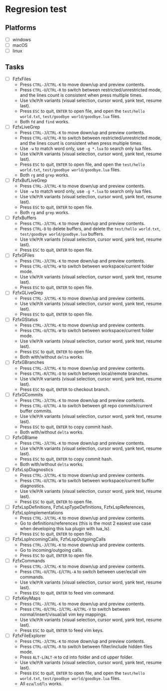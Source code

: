 # Regresion test

## Platforms

- [ ] windows
- [ ] macOS
- [ ] linux

## Tasks

- [ ] FzfxFiles
  - Press `CTRL-J`/`CTRL-K` to move down/up and preview contents.
  - Press `CTRL-U`/`CTRL-R` to switch between restricted/unrestricted mode, and the lines count is consistent when press multiple times.
  - Use `V`/`W`/`P`/`R` variants (visual selection, cursor word, yank text, resume last).
  - Press `ESC` to quit, `ENTER` to open file, and open the `test/hello world.txt`, `test/goodbye world/goodbye.lua` files.
  - Both `fd` and `find` works.
- [ ] FzfxLiveGrep
  - Press `CTRL-J`/`CTRL-K` to move down/up and preview contents.
  - Press `CTRL-U`/`CTRL-R` to switch between restricted/unrestricted mode, and the lines count is consistent when press multiple times.
  - Use `-w` to match word only, use `-g *.lua` to search only lua files.
  - Use `V`/`W`/`P`/`R` variants (visual selection, cursor word, yank text, resume last).
  - Press `ESC` to quit, `ENTER` to open file, and open the `test/hello world.txt`, `test/goodbye world/goodbye.lua` files.
  - Both `rg` and `grep` works.
- [ ] FzfxBufLiveGrep
  - Press `CTRL-J`/`CTRL-K` to move down/up and preview contents.
  - Use `-w` to match word only, use `-g *.lua` to search only lua files.
  - Use `V`/`W`/`P`/`R` variants (visual selection, cursor word, yank text, resume last).
  - Press `ESC` to quit, `ENTER` to open file.
  - Both `rg` and `grep` works.
- [ ] FzfxBuffers
  - Press `CTRL-J`/`CTRL-K` to move down/up and preview contents.
  - Press `CTRL-D` to delete buffers, and delete the `test/hello world.txt`, `test/goodbye world/goodbye.lua` buffers.
  - Use `V`/`W`/`P`/`R` variants (visual selection, cursor word, yank text, resume last).
  - Press `ESC` to quit, `ENTER` to open file.
- [ ] FzfxGFiles
  - Press `CTRL-J`/`CTRL-K` to move down/up and preview contents.
  - Press `CTRL-U`/`CTRL-W` to switch between workspace/current folder mode.
  - Use `V`/`W`/`P`/`R` variants (visual selection, cursor word, yank text, resume last).
  - Press `ESC` to quit, `ENTER` to open file.
- [ ] FzfxGLiveGrep
  - Press `CTRL-J`/`CTRL-K` to move down/up and preview contents.
  - Use `V`/`W`/`P`/`R` variants (visual selection, cursor word, yank text, resume last).
  - Press `ESC` to quit, `ENTER` to open file.
- [ ] FzfxGStatus
  - Press `CTRL-J`/`CTRL-K` to move down/up and preview contents.
  - Press `CTRL-U`/`CTRL-W` to switch between workspace/current folder mode.
  - Use `V`/`W`/`P`/`R` variants (visual selection, cursor word, yank text, resume last).
  - Press `ESC` to quit, `ENTER` to open file.
  - Both with/without `delta` works.
- [ ] FzfxGBranches
  - Press `CTRL-J`/`CTRL-K` to move down/up and preview contents.
  - Press `CTRL-R`/`CTRL-O` to switch between local/remote branches.
  - Use `V`/`W`/`P`/`R` variants (visual selection, cursor word, yank text, resume last).
  - Press `ESC` to quit, `ENTER` to checkout branch.
- [ ] FzfxGCommits
  - Press `CTRL-J`/`CTRL-K` to move down/up and preview contents.
  - Press `CTRL-U`/`CTRL-A` to switch between git repo commits/current buffer commits.
  - Use `V`/`W`/`P`/`R` variants (visual selection, cursor word, yank text, resume last).
  - Press `ESC` to quit, `ENTER` to copy commit hash.
  - Both with/without `delta` works.
- [ ] FzfxGBlame
  - Press `CTRL-J`/`CTRL-K` to move down/up and preview contents.
  - Use `V`/`W`/`P`/`R` variants (visual selection, cursor word, yank text, resume last).
  - Press `ESC` to quit, `ENTER` to copy commit hash.
  - Both with/without `delta` works.
- [ ] FzfxLspDiagnostics
  - Press `CTRL-J`/`CTRL-K` to move down/up and preview contents.
  - Press `CTRL-U`/`CTRL-W` to switch between workspace/current buffer diagnostics.
  - Use `V`/`W`/`P`/`R` variants (visual selection, cursor word, yank text, resume last).
  - Press `ESC` to quit, `ENTER` to open file.
- [ ] FzfxLspDefinitions, FzfxLspTypeDefinitions, FzfxLspReferences, FzfxLspImplementations
  - Press `CTRL-J`/`CTRL-K` to move down/up and preview contents.
  - Go to definitions/references (this is the most 2 easiest use case when developing this lua plugin with lua_ls).
  - Press `ESC` to quit, `ENTER` to open file.
- [ ] FzfxLspIncomingCalls, FzfxLspOutgoingCalls
  - Press `CTRL-J`/`CTRL-K` to move down/up and preview contents.
  - Go to incoming/outgoing calls.
  - Press `ESC` to quit, `ENTER` to open file.
- [ ] FzfxCommands
  - Press `CTRL-J`/`CTRL-K` to move down/up and preview contents.
  - Press `CTRL-U`/`CTRL-E`/`CTRL-A` to switch between user/ex/all vim commands.
  - Use `V`/`W`/`P`/`R` variants (visual selection, cursor word, yank text, resume last).
  - Press `ESC` to quit, `ENTER` to feed vim command.
- [ ] FzfxKeyMaps
  - Press `CTRL-J`/`CTRL-K` to move down/up and preview contents.
  - Press `CTRL-O`/`CTRL-I`/`CTRL-A`/`CTRL-V` to switch between normal/insert/visual/all vim key mappings.
  - Use `V`/`W`/`P`/`R` variants (visual selection, cursor word, yank text, resume last).
  - Press `ESC` to quit, `ENTER` to feed vim keys.
- [ ] FzfxFileExplorer
  - Press `CTRL-J`/`CTRL-K` to move down/up and preview contents.
  - Press `CTRL-U`/`CTRL-R` to switch between filter/include hidden files mode.
  - Press `ALT-L`/`ALT-H` to cd into folder and cd upper folder.
  - Use `V`/`W`/`P`/`R` variants (visual selection, cursor word, yank text, resume last).
  - Press `ESC` to quit, `ENTER` to open file, and open the `test/hello world.txt`, `test/goodbye world/goodbye.lua` files.
  - All `eza`/`lsd`/`ls` works.
